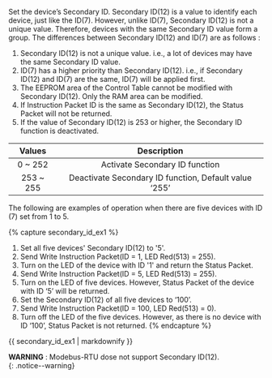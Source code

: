 Set the device’s Secondary ID. Secondary ID(12) is a value to identify each device, just like the ID(7).
However, unlike ID(7), Secondary ID(12) is not a unique value.
Therefore, devices with the same Secondary ID value form a group.
The differences between Secondary ID(12) and ID(7) are as follows :
1. Secondary ID(12) is not a unique value. i.e., a lot of devices may have the same Secondary ID value.
2. ID(7) has a higher priority than Secondary ID(12). i.e., if Secondary ID(12) and ID(7) are the same, ID(7) will be applied first.
3. The EEPROM area of the Control Table cannot be modified with Secondary ID(12). Only the RAM area can be modified.
4. If Instruction Packet ID is the same as Secondary ID(12), the Status Packet will not be returned.
5. If the value of Secondary ID(12) is 253 or higher, the Secondary ID function is deactivated.

|  Values   |                      Description                      |
|:---------:|:-----------------------------------------------------:|
|  0 ~ 252  |            Activate Secondary ID function             |
| 253 ~ 255 | Deactivate Secondary ID function, Default value ‘255’ |

The following are examples of operation when there are five devices with ID (7) set from 1 to 5.

{% capture secondary_id_ex1 %}
1. Set all five devices' Secondary ID(12) to '5'.
2. Send Write Instruction Packet(ID = 1, LED Red(513) = 255).
3. Turn on the LED of the device with ID '1' and return the Status Packet.
4. Send Write Instruction Packet(ID = 5, LED Red(513) = 255).
5. Turn on the LED of five devices. However, Status Packet of the device with ID ‘5’ will be returned.
6. Set the Secondary ID(12) of all five devices to ‘100’.
7. Send Write Instruction Packet(ID = 100, LED Red(513) = 0).
8. Turn off the LED of the five devices. However, as there is no device with ID ‘100’, Status Packet is not returned.
{% endcapture %}

<div class="notice--success">{{ secondary_id_ex1 | markdownify }}</div>

**WARNING** : Modebus-RTU dose not support Secondary ID(12).    
{: .notice--warning}
